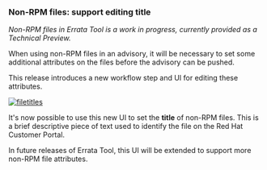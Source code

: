 ### Non-RPM files: support editing title

*Non-RPM files in Errata Tool is a work in progress, currently provided as a Technical Preview.*

When using non-RPM files in an advisory, it will be necessary to set
some additional attributes on the files before the advisory can be
pushed.

This release introduces a new workflow step and UI for editing these
attributes.

[![filetitles](images/3.10.1/filetitles.png)](images/3.10.1/filetitles.png)

It's now possible to use this new UI to set the **title** of non-RPM
files.  This is a brief descriptive piece of text used to identify the
file on the Red Hat Customer Portal.

In future releases of Errata Tool, this UI will be extended to support
more non-RPM file attributes.
